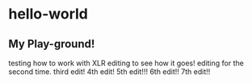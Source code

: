 # hello-world
## My Play-ground!

testing how to work with XLR
editing to see how it goes!
editing for the second time.
third edit!
4th edit!
5th edit!!!
6th edit!!
7th edit!!
